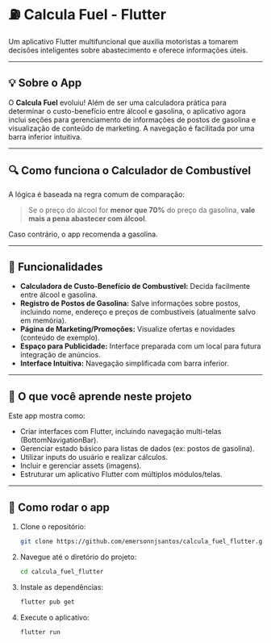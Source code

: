 # ⛽ Calcula Fuel - Flutter

Um aplicativo Flutter multifuncional que auxilia motoristas a tomarem decisões inteligentes sobre abastecimento e oferece informações úteis.

---

## 💡 Sobre o App

O **Calcula Fuel** evoluiu! Além de ser uma calculadora prática para determinar o custo-benefício entre álcool e gasolina, o aplicativo agora inclui seções para gerenciamento de informações de postos de gasolina e visualização de conteúdo de marketing. A navegação é facilitada por uma barra inferior intuitiva.

---

## 🔍 Como funciona o Calculador de Combustível

A lógica é baseada na regra comum de comparação:

> Se o preço do álcool for **menor que 70%** do preço da gasolina, **vale mais a pena abastecer com álcool**.

Caso contrário, o app recomenda a gasolina.

---

## 🎨 Funcionalidades

- **Calculadora de Custo-Benefício de Combustível:** Decida facilmente entre álcool e gasolina.
- **Registro de Postos de Gasolina:** Salve informações sobre postos, incluindo nome, endereço e preços de combustíveis (atualmente salvo em memória).
- **Página de Marketing/Promoções:** Visualize ofertas e novidades (conteúdo de exemplo).
- **Espaço para Publicidade:** Interface preparada com um local para futura integração de anúncios.
- **Interface Intuitiva:** Navegação simplificada com barra inferior.

---

## 🧠 O que você aprende neste projeto

Este app mostra como:

- Criar interfaces com Flutter, incluindo navegação multi-telas (BottomNavigationBar).
- Gerenciar estado básico para listas de dados (ex: postos de gasolina).
- Utilizar inputs do usuário e realizar cálculos.
- Incluir e gerenciar assets (imagens).
- Estruturar um aplicativo Flutter com múltiplos módulos/telas.

---

## 🚀 Como rodar o app

1. Clone o repositório:
   ```bash
   git clone https://github.com/emersonnjsantos/calcula_fuel_flutter.git
   ```
2. Navegue até o diretório do projeto:
   ```bash
   cd calcula_fuel_flutter
   ```
3. Instale as dependências:
   ```bash
   flutter pub get
   ```
4. Execute o aplicativo:
   ```bash
   flutter run
   ```

